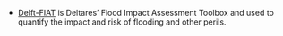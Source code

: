 - [Delft-FIAT](https://publicwiki.deltares.nl/display/DFIAT/Delft-FIAT+Home) is Deltares’ Flood Impact Assessment Toolbox and used to quantify the impact and risk of flooding and other perils.